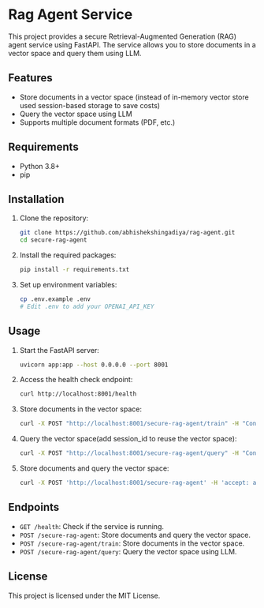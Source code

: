 # Rag Agent Service

This project provides a secure Retrieval-Augmented Generation (RAG) agent service using FastAPI. The service allows you to store documents in a vector space and query them using LLM.

## Features

- Store documents in a vector space (instead of in-memory vector store used session-based storage to save costs)
- Query the vector space using LLM
- Supports multiple document formats (PDF, etc.)

## Requirements

- Python 3.8+
- pip

## Installation

1. Clone the repository:
    ```sh
    git clone https://github.com/abhishekshingadiya/rag-agent.git
    cd secure-rag-agent
    ```

2. Install the required packages:
    ```sh
    pip install -r requirements.txt
    ```

3. Set up environment variables:
    ```sh
    cp .env.example .env
    # Edit .env to add your OPENAI_API_KEY
    ```

## Usage

1. Start the FastAPI server:
    ```sh
    uvicorn app:app --host 0.0.0.0 --port 8001
    ```

2. Access the health check endpoint:
    ```sh
    curl http://localhost:8001/health
    ```

3. Store documents in the vector space:
    ```sh
    curl -X POST "http://localhost:8001/secure-rag-agent/train" -H "Content-Type: application/json" -d '{"document_paths":["./data/handbook.pdf"]}'
    ```

4. Query the vector space(add session_id to reuse the vector space):
    ```sh
    curl -X POST "http://localhost:8001/secure-rag-agent/query" -H "Content-Type: application/json" -d '{"questions": ["What is the name of the company?", "Who is PM of India?", "Who is the CEO of the company?", "What is their vacation policy?", "What is the termination policy?"], "session_id": "your_session_id"}'
    ```

5. Store documents and query the vector space:
    ```sh
    curl -X POST 'http://localhost:8001/secure-rag-agent' -H 'accept: application/json' -H 'Content-Type: application/json' -d '{"document_paths":["./data/handbook.pdf"], "questions":["What is the name of the company?", "Who is PM of India?", "Who is the CEO of the company?", "What is their vacation policy?", "What is the termination policy?"]}'
    ```

## Endpoints

- `GET /health`: Check if the service is running.
- `POST /secure-rag-agent`: Store documents and query the vector space.
- `POST /secure-rag-agent/train`: Store documents in the vector space.
- `POST /secure-rag-agent/query`: Query the vector space using LLM.

## License

This project is licensed under the MIT License.